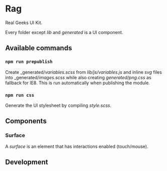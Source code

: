 # Rag

Real Geeks UI Kit.

Every folder except _lib_ and _generated_ is a UI component.

## Available commands

### `npm run prepublish`

Create _generated/_variables.scss_ from _lib/js/variables.js_ and inline _svg_ files into _generated/_images.scss_ while also creating _generated/png.css_ as fallback for IE8. This is run automatically when publishing the module.

### `npm run css`

Generate the UI stylesheet by compiling _style.scss_.

## Components

### Surface

A _surface_ is an element that has interactions enabled (touch/mouse).

## Development
